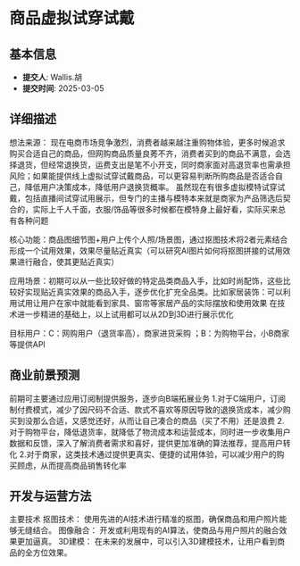# 商品虚拟试穿试戴

## 基本信息
- **提交人**: Wallis.胡
- **提交时间**: 2025-03-05

## 详细描述
想法来源：
现在电商市场竞争激烈，消费者越来越注重购物体验，更多时候追求购买合适自己的商品，但网购商品质量良莠不齐，消费者买到的商品不满意，会选择退货，但经常退换货，运费支出是笔不小开支，同时商家面对高退货率也需承担风险；如果能提供线上虚拟试穿试戴商品，可以更容易判断所购商品是否适合自己，降低用户决策成本，降低用户退换货概率。
虽然现在有很多虚拟模特试穿试戴，包括直播间试穿试用展示，但专门的主播与模特本来就是商家为产品筛选后契合的，实际上千人千面，衣服/饰品等很多时候都在模特身上最好看，实际买来总有各种问题

核心功能：商品图细节图+用户上传个人照/场景图，通过抠图技术将2者元素结合形成一个试用效果，效果尽量贴近真实（可以研究AI图片如何将抠图拼接的试用效果进行融合，使其更贴近真实）

应用场景：初期可以从一些比较好做的特定品类商品入手，比如时尚配饰，这些比较好实现贴近真实效果的商品入手，逐步优化扩充全品类。比如家居装饰：可以利用试用让用户在家中就能看到家具、窗帘等家居产品的实际摆放和使用效果
在技术进一步精进的基础上，以上试用都可以从2D到3D进行展示优化

目标用户：C：网购用户（退货率高），商家进货采购  ；B：为购物平台，小B商家等提供API

## 商业前景预测
前期可主要通过应用订阅制提供服务，逐步向B端拓展业务
1.对于C端用户，订阅制付费模式，减少了因尺码不合适、款式不喜欢等原因导致的退换货成本，减少购买到没那么合适，又感觉还好，从而让自己凑合的商品（买了不用）还是浪费
2.对于购物平台，降低退货率，就降低了物流成本和运营成本，同时进一步收集用户数据和反馈，深入了解消费者需求和喜好，提供更加准确的算法推荐，提高用户转化
2.对于商家，这类技术通过提供更真实、便捷的试用体验，可以减少用户的购买顾虑，从而提高商品销售转化率

## 开发与运营方法
主要技术
抠图技术： 使用先进的AI技术进行精准的抠图，确保商品和用户照片能够无缝结合。
图像融合： 开发或利用现有的AI算法，使商品与用户照片的融合效果更加逼真。
3D建模： 在未来的发展中，可以引入3D建模技术，让用户看到商品的全方位效果。

